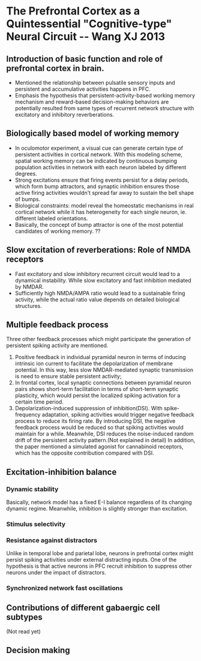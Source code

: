 # The Prefrontal Cortex as a Quintessential "Cognitive-type" Neural Circuit -- Wang XJ 2013
## Introduction of basic function and role of prefrontal cortex in brain.
- Mentioned the relationship between pulsatile sensory inputs and persistent and accumulative activities happens in PFC.
- Emphasis the hypothesis that persistent-activity-based working memory mechanism and reward-based decision-making behaviors are potentially resulted from same types of recurrent network structure with excitatory and inhibitory reverberations.

## Biologically based model of working memory
- In oculomotor experiment, a visual cue can generate certain type of persistent activities in cortical network. With this modeling scheme, spatial working memory can be indicated by continuous bumping population activities in network with each neuron labeled by different degrees.
- Strong excitations ensure that firing events persist for a delay periods, which form bump attractors, and synaptic inhibition ensures those active firing activities wouldn't spread far away to sustain the bell shape of bumps.
- Biological constraints: model reveal the homeostatic mechanisms in real cortical network while it has heterogeneity for each single neuron, ie. different labeled orientations.
- Basically, the concept of bump attractor is one of the most potential candidates of working memory. ??

## Slow excitation of reverberations: Role of NMDA receptors
- Fast excitatory and slow inhibitory recurrent circuit would lead to a dynamical instability. While slow excitatory and fast inhibition mediated by NMDAR.
- Sufficiently high NMDA/AMPA ratio would lead to a sustainable firing activity, while the actual ratio value depends on detailed biological structures.

## Multiple feedback process
Three other feedback processes which might participate the generation of persistent spiking activity are mentioned.
1. Positive feedback in individual pyramidal neuron in terms of inducing intrinsic ion current to facilitate the depolarization of membrane potential. In this way, less slow NMDAR-mediated synaptic transmission is need to ensure stable persistent activity;
2. In frontal cortex, local synaptic connections between pyramidal neuron pairs shows short-term facilitation in terms of short-term synaptic plasticity, which would persist the localized spiking activation for a certain time period.
3. Depolarization-induced suppression of inhibition(DSI). With spike-frequency adaptation, spiking activities would trigger negative feedback process to reduce its firing rate. By introducing DSI, the negative feedback process would be reduced so that spiking activities would maintain for a while. Meanwhile, DSI reduces the noise-induced random drift of the persistent activity pattern.(Not explained in detail) In addition, the paper mentioned a simulated agonist for cannabinoid receptors, which has the opposite contribution compared with DSI.

## Excitation-inhibition balance
### Dynamic stability
Basically, network model has a fixed E-I balance regardless of its changing dynamic regime. Meanwhile, inhibition is slightly stronger than excitation.
### Stimulus selectivity
### Resistance against distractors
Unlike in temporal lobe and parietal lobe, neurons in prefrontal cortex might persist spiking activities under external distracting inputs. One of the hypothesis is that active neurons in PFC recruit inhibition to suppress other neurons under the impact of distractors.
### Synchronized network fast oscillations
## Contributions of different gabaergic cell subtypes
(Not read yet)
## Decision making
